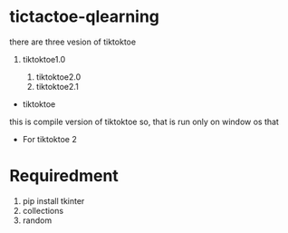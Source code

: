 # tictactoe-qlearning

there are three vesion of tiktoktoe
<ol>
  <li>tiktoktoe1.0</li>
  <ol>
    <li>tiktoktoe2.0</li>
    <li>tiktoktoe2.1</li>
  </ol>
</ol>

<ul>
  <li>tiktoktoe</li>
</ul>

<p>
  this is compile version of tiktoktoe so, that is run only on window os that
 </p>


<ul>
  <li>For tiktoktoe 2</li>
</ul>

<h1>Requiredment</h1>

<ol>
  <li>pip install tkinter</li>
  <li>collections</li>
  <li>random</li>
</ol>

